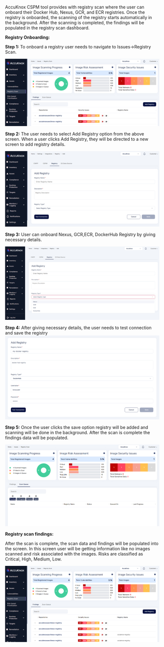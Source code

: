 AccuKnox CSPM tool provides with registry scan where the user can onboard their Docker Hub, Nexus, GCR, and ECR registries. Once the registry is onboarded, the scanning of the registry starts automatically in the background. After the scanning is completed, the findings will be populated in the registry scan dashboard.

**Registry Onboarding:**

**Step 1:** To onboard a registry user needs to navigate to Issues->Registry Scan.

![](/saas/images/registry-1.png)

**Step 2:** The user needs to select Add Registry option from the above screen. When a user clicks Add Registry, they will be directed to a new screen to add registry details.

![](/saas/images/registry-2.png)

**Step 3:** User can onboard Nexus, GCR,ECR, DockerHub Registry by giving necessary details. 

![](/saas/images/registry-3.png)

**Step 4:** After giving necessary details, the user needs to test connection and save the registry
![](/saas/images/registry-4.png)

**Step 5:** Once the user clicks the save option registry will be added and scanning will be done in the background. After the scan is complete the findings data will be populated. 

![](/saas/images/registry-5.png)

**Registry scan findings:**

After the scan is complete, the scan data and findings will be populated into the screen. In this screen user will be getting information like no images scanned and risk associated with the images. Risks are classified as Critical, High, Medium, Low.

![](/saas/images/registry-6.png)